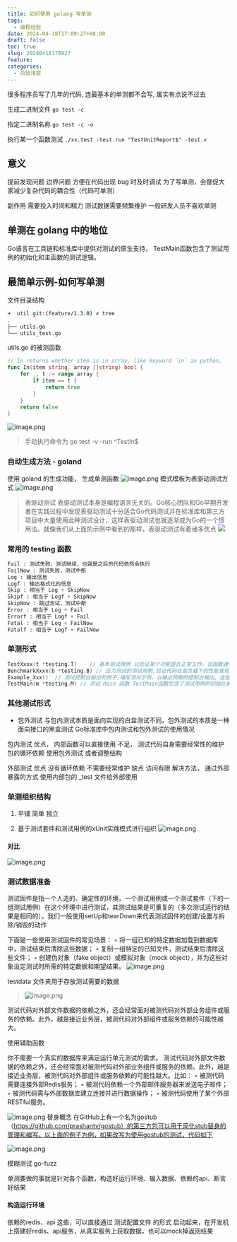 ```yaml
---
title: 如何使用 golang 写单测
tags:
  - 编程经验
date: 2024-04-18T17:09:27+08:00
draft: false
toc: true
slug: 20240418170927
feature: 
categories:
  - 杂技浅尝
---
```

很多程序员写了几年的代码, 连最基本的单测都不会写, 属实有点说不过去
<!--more-->


生成二进制文件
`go test -c`

指定二进制名称
`go test -c -o `

执行某一个函数测试
`./xx.test -test.run "TestUnitReport$" -test.v`

## 意义
提前发现问题
边界问题
方便在代码出现 bug 时及时调试
为了写单测，会督促大家减少复杂代码的耦合性（代码可单测）

副作用
需要投入时间和精力
测试数据需要频繁维护
一般研发人员不喜欢单测

## 单测在 golang 中的地位
Go语言在工具链和标准库中提供对测试的原生支持，
TestMain函数包含了测试用例的初始化和主函数的测试逻辑。
## 最简单示例-如何写单测

文件目录结构
```bash
➜  util git:(feature/1.3.0) ✗ tree
.
├── utils.go
└── utils_test.go
```

utils.go 的被测函数
```go
// In returns whether item is in array, like keyword `in` in python.
func In(item string, array []string) bool {
	for _, t := range array {
		if item == t {
			return true
		}
	}
	return false
}
```
![image.png](https://yunpiao-images.oss-cn-beijing.aliyuncs.com/ob/202404181708718.png)

> 手动执行命令为 go test -v -run ^TestIn$


### 自动生成方法 - goland

使用 goland 的生成功能， 生成单测函数
![image.png](https://yunpiao-images.oss-cn-beijing.aliyuncs.com/ob/20230706114853.png)
模式模板为表驱动测试方式
![image.png](https://yunpiao-images.oss-cn-beijing.aliyuncs.com/ob/20230706114933.png)

>表驱动测试
表驱动测试本身是编程语言无关的。Go核心团队和Go早期开发者在实践过程中发现表驱动测试十分适合Go代码测试并在标准库和第三方项目中大量使用此种测试设计，这样表驱动测试也就逐渐成为Go的一个惯用法。就像我们从上面的示例中看到的那样，表驱动测试有着诸多优点
![](https://yunpiao-images.oss-cn-beijing.aliyuncs.com/ob/20230705181049.png)



### 常用的 testing 函数

```python
Fail : 测试失败，测试继续，也就是之后的代码依然会执行
FailNow : 测试失败，测试中断
Log : 输出信息
Logf : 输出格式化的信息
Skip : 相当于 Log + SkipNow
Skipf : 相当于 Logf + SkipNow
SkipNow : 跳过测试，测试中断
Error : 相当于 Log + Fail
Errorf : 相当于 Logf + Fail
Fatal : 相当于 Log + FailNow
Fatalf : 相当于 Logf + FailNow
```

### 单测形式
```go
TestXxxx(t *testing.T)    // 基本测试用例 以验证某个功能是否正常工作。该函数通常包含一个或多个测试用例，用于测试代码的不同方面。测试用例可以使用断言检查程序的预期输出是否与实际输出一致。
BenchmarkXxxx(b *testing.B) // 压力测试的测试用例,验证代码在高负载下的性能表现。压力测试可以使用不同的测试负载来测试代码在不同负载下的响应时间、吞吐量和资源使用情况等
Example_Xxx()  // 测试控制台输出的例子,编写测试示例，以输出预期的控制台输出。这些输出通常用于验证程序是否按照预期的行为执行
TestMain(m *testing.M) // 测试 Main 函数 TestMain函数包含了测试用例的初始化和主函数的测试逻辑。
```


### 其他测试形式
- 包外测试
与包内测试本质是面向实现的白盒测试不同，包外测试的本质是一种面向接口的黑盒测试
Go标准库中包内测试和包外测试的使用情况

包内测试
	优点， 
		内部函数可以直接使用
	不足， 
		测试代码自身需要经常性的维护
		包的循环依赖 使用包外测试 或者调整结构
	
外部测试
	优点
		没有循环依赖
		不需要经常维护
	缺点
		访问有限  解决方法， 通过外部暴露的方式 使用内部包的 _test 文件给外部使用



### 单测组织结构

1. 平铺
	简单 
	独立
	
2. 基于测试套件和测试用例的xUnit实践模式进行组织
![image.png](https://yunpiao-images.oss-cn-beijing.aliyuncs.com/ob/20230705155338.png)

#### 对比

![image.png](https://yunpiao-images.oss-cn-beijing.aliyuncs.com/ob/20230705155359.png)


### 测试数据准备

测试固件是指一个人造的、确定性的环境，一个测试用例或一个测试套件（下的一组测试用例）在这个环境中进行测试，其测试结果是可重复的（多次测试运行的结果是相同的）。我们一般使用setUp和tearDown来代表测试固件的创建/设置与拆除/销毁的动作

下面是一些使用测试固件的常见场景：
◦  将一组已知的特定数据加载到数据库中，测试结束后清除这些数据；
◦  复制一组特定的已知文件，测试结束后清除这些文件；
◦  创建伪对象（fake object）或模拟对象（mock object），并为这些对象设定测试时所需的特定数据和期望结果。
![image.png](https://yunpiao-images.oss-cn-beijing.aliyuncs.com/ob/20230705160127.png)


testdata 文件夹用于存放测试需要的数据
>![image.png](https://yunpiao-images.oss-cn-beijing.aliyuncs.com/ob/20230707095813.png)


测试代码对外部文件数据的依赖之外，还会经常面对被测代码对外部业务组件或服务的依赖。此外，越是接近业务层，被测代码对外部组件或服务依赖的可能性越大。

使用辅助函数

你不需要一个真实的数据库来满足运行单元测试的需求。
测试代码对外部文件数据的依赖之外，还会经常面对被测代码对外部业务组件或服务的依赖。此外，越是接近业务层，被测代码对外部组件或服务依赖的可能性越大。比如：
◦  被测代码需要连接外部Redis服务；
◦  被测代码依赖一个外部邮件服务器来发送电子邮件；
◦  被测代码需与外部数据库建立连接并进行数据操作；
◦  被测代码使用了某个外部RESTful服务。

![image.png](https://yunpiao-images.oss-cn-beijing.aliyuncs.com/ob/20230705181409.png)
替身概念
在GitHub上有一个名为gostub（https://github.com/prashantv/gostub）的第三方包可以用于简化stub替身的管理和编写。以上面的例子为例，如果改写为使用gostub的测试，代码如下

![image.png](https://yunpiao-images.oss-cn-beijing.aliyuncs.com/ob/20230705182354.png)

模糊测试 go-fuzz



单测要做的事就是针对各个函数，构造好运行环境、输入数据、依赖的api、断言好结果

#### 构造运行环境

依赖的redis、api 这些，可以直接通过 测试配置文件 的形式 启动起来，在开发机上搭建好redis、api服务，从真实服务上获取数据，也可以mock掉返回结果
